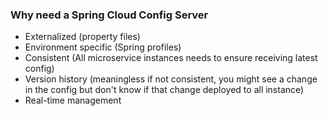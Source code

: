 ### Why need a Spring Cloud Config Server
- Externalized (property files)
- Environment specific (Spring profiles)
- Consistent (All microservice instances needs to ensure receiving latest config)
- Version history (meaningless if not consistent, you might see a change in the config but don't know if that change deployed to all instance)
- Real-time management
<!--stackedit_data:
eyJoaXN0b3J5IjpbLTIwNjE4Mjc1NzJdfQ==
-->